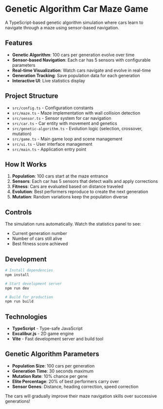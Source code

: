 # Genetic Algorithm Car Maze Game

A TypeScript-based genetic algorithm simulation where cars learn to navigate through a maze using sensor-based navigation.

## Features

- **Genetic Algorithm**: 100 cars per generation evolve over time
- **Sensor-based Navigation**: Each car has 5 sensors with configurable parameters
- **Real-time Visualization**: Watch cars navigate and evolve in real-time
- **Generation Tracking**: Save population data for each generation
- **Interactive UI**: Live statistics display

## Project Structure

- `src/config.ts` - Configuration constants
- `src/maze.ts` - Maze implementation with wall collision detection
- `src/sensor.ts` - Sensor system for car navigation
- `src/car.ts` - Car entity with movement and genetics
- `src/genetic-algorithm.ts` - Evolution logic (selection, crossover, mutation)
- `src/game.ts` - Main game loop and scene management
- `src/ui.ts` - User interface management
- `src/main.ts` - Application entry point

## How It Works

1. **Population**: 100 cars start at the maze entrance
2. **Sensors**: Each car has 5 sensors that detect walls and apply corrections
3. **Fitness**: Cars are evaluated based on distance traveled
4. **Evolution**: Best performers reproduce to create the next generation
5. **Mutation**: Random variations keep the population diverse

## Controls

The simulation runs automatically. Watch the statistics panel to see:
- Current generation number
- Number of cars still alive
- Best fitness score achieved

## Development

```bash
# Install dependencies
npm install

# Start development server
npm run dev

# Build for production
npm run build
```

## Technologies

- **TypeScript** - Type-safe JavaScript
- **Excalibur.js** - 2D game engine
- **Vite** - Fast development server and build tool

## Genetic Algorithm Parameters

- **Population Size**: 100 cars per generation
- **Generation Time**: 30 seconds maximum
- **Mutation Rate**: 10% chance per gene
- **Elite Percentage**: 20% of best performers carry over
- **Sensor Genes**: Distance, heading correction, speed correction

The cars will gradually improve their maze navigation skills over successive generations!